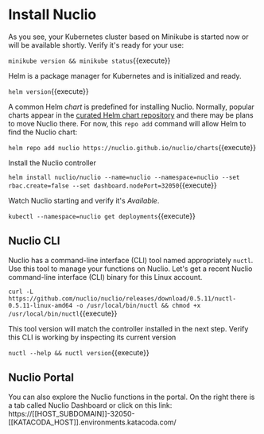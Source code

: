 # Install Nuclio #

As you see, your Kubernetes cluster based on Minikube is started now or will be available shortly. Verify it's ready for your use:

`minikube version && minikube status`{{execute}}

Helm is a package manager for Kubernetes and is initialized and ready.

`helm version`{{execute}}

A common Helm _chart_ is predefined for installing Nuclio. Normally, popular charts appear in the [curated Helm chart repository](https://github.com/kubernetes/charts) and there may be plans to move Nuclio there. For now, this `repo add` command will allow Helm to find the Nuclio chart:

`helm repo add nuclio https://nuclio.github.io/nuclio/charts`{{execute}}

Install the Nuclio controller

`helm install nuclio/nuclio --name=nuclio --namespace=nuclio --set rbac.create=false --set dashboard.nodePort=32050`{{execute}}

Watch Nuclio starting and verify it's _Available_.

`kubectl --namespace=nuclio get deployments`{{execute}}

## Nuclio CLI ##

Nuclio has a command-line interface (CLI) tool named appropriately `nuctl`. Use this tool to manage your functions on Nuclio. Let's get a recent Nuclio command-line interface (CLI) binary for this Linux account.

`curl -L https://github.com/nuclio/nuclio/releases/download/0.5.11/nuctl-0.5.11-linux-amd64 -o /usr/local/bin/nuctl && chmod +x /usr/local/bin/nuctl`{{execute}}

This tool version will match the controller installed in the next step. Verify this CLI is working by inspecting its current version

`nuctl --help && nuctl version`{{execute}}

## Nuclio Portal ##

You can also explore the Nuclio functions in the portal. On the right there is a tab called Nuclio Dashboard or click on this link: https://[[HOST_SUBDOMAIN]]-32050-[[KATACODA_HOST]].environments.katacoda.com/

